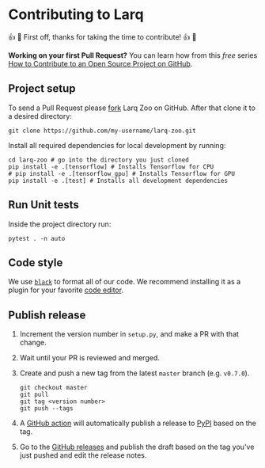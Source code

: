 # Contributing to Larq

👍 🎉 First off, thanks for taking the time to contribute! 👍 🎉

**Working on your first Pull Request?** You can learn how from this _free_ series
[How to Contribute to an Open Source Project on GitHub](https://egghead.io/courses/how-to-contribute-to-an-open-source-project-on-github).

## Project setup

To send a Pull Request please [fork](https://help.github.com/en/articles/fork-a-repo) Larq Zoo on GitHub.
After that clone it to a desired directory:

```shell
git clone https://github.com/my-username/larq-zoo.git
```

Install all required dependencies for local development by running:

```shell
cd larq-zoo # go into the directory you just cloned
pip install -e .[tensorflow] # Installs Tensorflow for CPU
# pip install -e .[tensorflow_gpu] # Installs Tensorflow for GPU
pip install -e .[test] # Installs all development dependencies
```

## Run Unit tests

Inside the project directory run:

```shell
pytest . -n auto
```

## Code style

We use [`black`](https://black.readthedocs.io/en/stable/) to format all of our code. We recommend installing it as a plugin for your favorite [code editor](https://black.readthedocs.io/en/stable/editor_integration.html).

## Publish release

1. Increment the version number in `setup.py`, and make a PR with that change.

2. Wait until your PR is reviewed and merged.

3. Create and push a new tag from the latest `master` branch (e.g. `v0.7.0`).

   ```shell
   git checkout master
   git pull
   git tag <version number>
   git push --tags
   ```

4. A [GitHub action](https://github.com/larq/larq/actions) will automatically publish a release to [PyPI](https://pypi.org/) based on the tag.

5. Go to the [GitHub releases](https://github.com/larq/larq/releases) and publish the draft based on the tag you've just pushed and edit the release notes.
